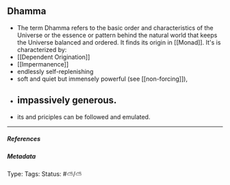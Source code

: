 ## Dhamma  # 

- The term Dhamma refers to the basic order and characteristics of the Universe or the essence or pattern behind the natural world that keeps the Universe balanced and ordered. It finds its origin in [[Monad]]. It's is characterized by:
- [[Dependent Origination]]
- [[Impermanence]]
- endlessly self-replenishing
- soft and quiet but immensely powerful (see [[non-forcing]]), 
- impassively generous.  
    - 
- its and priciples can be followed and emulated.

___

##### References



##### Metadata

Type: 
Tags:
Status: #⛅️/⛅️

